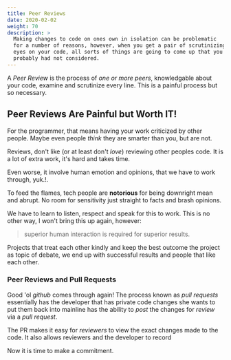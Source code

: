 ```yaml
---
title: Peer Reviews
date: 2020-02-02
weight: 70
description: >
  Making changes to code on ones own in isolation can be problematic
  for a number of reasons, however, when you get a pair of scrutinizing
  eyes on your code, all sorts of things are going to come up that you
  probably had not considered.
---
```


A _Peer Review_ is the process of _one or more peers_, knowledgable
about your code, examine and scrutinize every line.  This is a painful
process but so necessary.

## Peer Reviews Are Painful but Worth IT!

For the programmer, that means having your work criticized by other
people. Maybe even people _think_ they are smarter than you, but are
not.

Reviews, don't like (or at least don't *love*) reviewing other peoples
code. It is a lot of extra work, it's hard and takes time.

Even worse, it involve human emotion and opinions, that we have to
work through, yuk.!.

To feed the flames, tech people are **notorious** for being downright
mean and abrupt. No room for sensitivity just straight to facts and
brash opinions.

We have to learn to listen, respect and speak for this to work. This
is no other way, I won't bring this up again, however:

> superior human interaction is required for superior results. 

Projects that treat each other kindly and keep the best outcome the
project as topic of debate, we end up with successful results and
people that like each other. 

### Peer Reviews and Pull Requests

Good 'ol _github_ comes through again! The process known as _pull
requests_ essentially has the developer that has private code changes
she wants to put them back into mainline has the ability to _post_ the
changes for _review_ via a _pull request_.

The PR makes it easy for _reviewers_ to view the exact changes made to
the code. It also allows reviewers and the developer to record

Now it is time to make a commitment.
